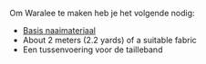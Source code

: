 
Om Waralee te maken heb je het volgende nodig:

  - [Basis naaimateriaal](/docs/sewing/basic-sewing-supplies)
  - About 2 meters (2.2 yards) of a suitable fabric
  - Een tussenvoering voor de tailleband

